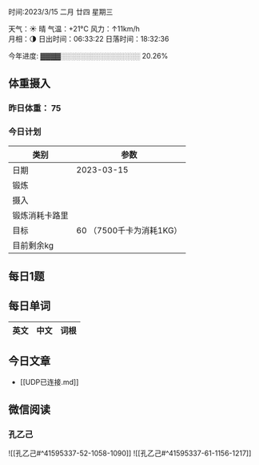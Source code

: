 

时间:2023/3/15 二月 廿四 星期三

天气：☀️   晴 气温：+21°C 风力：↑11km/h  
月相：🌗 日出时间：06:33:22 日落时间：18:32:36

今年进度: ▓▓▓▓░░░░░░░░░░░░░░░░ 20.26%

## 体重摄入

### 昨日体重： 75
### 今日计划
| 类别           | 参数                    |
| -------------- | ----------------------- |
| 日期           | 2023-03-15               |
| 锻炼           |               |
| 摄入           |  |
| 锻炼消耗卡路里 | |
| 目标           | 60      （7500千卡为消耗1KG）                |
| 目前剩余kg               |                          |



## 每日1题

## 每日单词

| 英文       | 中文       |词根|
| ---------- | ---------- | ---|


## 今日文章

- [[UDP已连接.md]]

## 微信阅读

<!-- start of weread -->

### 孔乙己
![[孔乙己#^41595337-52-1058-1090]]
![[孔乙己#^41595337-61-1156-1217]]

<!-- end of weread -->
